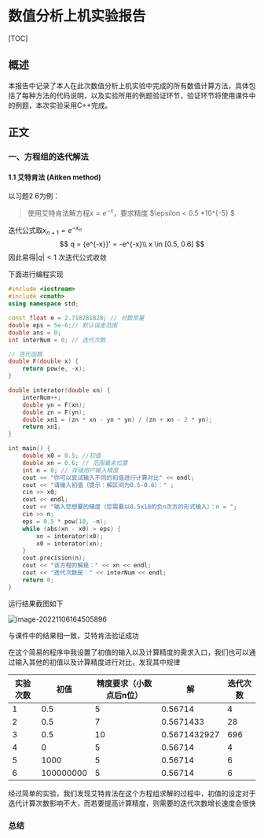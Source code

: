 # 数值分析上机实验报告

[TOC]



## 概述

本报告中记录了本人在此次数值分析上机实验中完成的所有数值计算方法，具体包括了每种方法的代码说明，以及实验所用的例题验证环节，验证环节将使用课件中的例题，本次实验采用C++完成。

## 正文

### 一、方程组的迭代解法

#### 1.1 艾特肯法 (Aitken method)

以习题2.6为例：

> 使用艾特肯法解方程$x = e^{-x}$，要求精度 $\epsilon < 0.5 *10^{-5} $

迭代公式取$x_{n + 1} = e^{-x_n}$
$$
q = {e^{-x}}' = -e^{-x}\\
x \in [0.5, 0.6]
$$
因此易得$|q| < 1$ 次迭代公式收敛

下面进行编程实现

```c++
#include <iostream>
#include <cmath>
using namespace std;

const float e = 2.718281828; // 对数常量
double eps = 5e-6;// 默认误差范围
double ans = 0;
int interNum = 0; // 迭代次数

// 迭代函数
double F(double x) {
	return pow(e, -x);
}

double interator(double xn) {
	interNum++;
	double yn = F(xn);
	double zn = F(yn);
	double xn1 = (zn * xn - yn * yn) / (zn + xn - 2 * yn);
	return xn1;
}

int main() {
	double x0 = 0.5; //初值
	double xn = 0.6; // 范围最末位置
	int n = 0; // 存储用户输入精度
	cout << "你可以尝试输入不同的初值进行计算对比" << endl;
	cout << "请输入初值（提示：解区间为0.5-0.6）：" ;
	cin >> x0;
	cout << endl;
	cout << "输入您想要的精度（您需要以0.5x10的负n次方的形式输入）：n = ";
	cin >> n;
	eps = 0.5 * pow(10, -n);
	while (abs(xn - x0) > eps) {
		xn = interator(x0);
		x0 = interator(xn);
	}
	cout.precision(n);
	cout << "该方程的解是：" << xn << endl;
	cout << "迭代次数是：" << interNum << endl;
	return 0;
}
```

运行结果截图如下

![image-20221106164505896](image-20221106164505896.png)

与课件中的结果相一致，艾特肯法验证成功

在这个简易的程序中我设置了初值的输入以及计算精度的需求入口，我们也可以通过输入其他的初值以及计算精度进行对比，发现其中规律

| 实验次数 | 初值      | 精度要求（小数点后n位） | 解           | 迭代次数 |
| -------- | --------- | ----------------------- | ------------ | -------- |
| 1        | 0.5       | 5                       | 0.56714      | 4        |
| 2        | 0.5       | 7                       | 0.5671433    | 28       |
| 3        | 0.5       | 10                      | 0.5671432927 | 696      |
| 4        | 0         | 5                       | 0.56714      | 4        |
| 5        | 1000      | 5                       | 0.56714      | 6        |
| 6        | 100000000 | 5                       | 0.56714      | 6        |

经过简单的实验，我们发现艾特肯法在这个方程组求解的过程中，初值的设定对于迭代计算次数影响不大，而若要提高计算精度，则需要的迭代次数增长速度会很快

### 总结